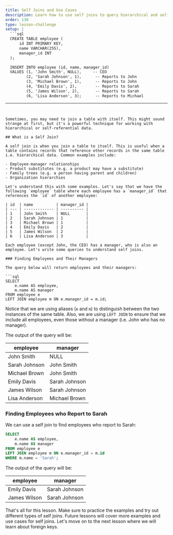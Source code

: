 ```yaml
---
title: Self Joins and Use Cases
description: Learn how to use self joins to query hierarchical and self-referential data
order: 130
type: lesson-challenge
setup: |
  ```sql
  CREATE TABLE employee (
      id INT PRIMARY KEY,
      name VARCHAR(255),
      manager_id INT
  );

  INSERT INTO employee (id, name, manager_id)
  VALUES (1, 'John Smith', NULL),     -- CEO
         (2, 'Sarah Johnson', 1),      -- Reports to John
         (3, 'Michael Brown', 1),      -- Reports to John
         (4, 'Emily Davis', 2),        -- Reports to Sarah
         (5, 'James Wilson', 2),       -- Reports to Sarah
         (6, 'Lisa Anderson', 3);      -- Reports to Michael
  ```
---
```


Sometimes, you may need to join a table with itself. This might sound strange at first, but it's a powerful technique for working with hierarchical or self-referential data.

## What is a Self Join?

A self join is when you join a table to itself. This is useful when a table contains records that reference other records in the same table i.e. hierarchical data. Common examples include:

- Employee-manager relationships
- Product substitutes (e.g. a product may have a substitute)
- Family trees (e.g. a person having parent and children)
- Organization hierarchies

Let's understand this with some examples. Let's say that we have the following `employee` table where each employee has a `manager_id` that references the `id` of another employee:

| id  | name          | manager_id |
| --- | ------------- | ---------- |
| 1   | John Smith    | NULL       |
| 2   | Sarah Johnson | 1          |
| 3   | Michael Brown | 1          |
| 4   | Emily Davis   | 2          |
| 5   | James Wilson  | 2          |
| 6   | Lisa Anderson | 3          |

Each employee (except John, the CEO) has a manager, who is also an employee. Let's write some queries to understand self joins.

### Finding Employees and Their Managers

The query below will return employees and their managers:

```sql
SELECT
    e.name AS employee,
    m.name AS manager
FROM employee e
LEFT JOIN employee m ON e.manager_id = m.id;
```

Notice that we are using aliases (`e` and `m`) to distinguish between the two instances of the same table. Also, we are using `LEFT JOIN` to ensure that we include all employees, even those without a manager (i.e. John who has no manager).

The output of the query will be:

| employee      | manager       |
| ------------- | ------------- |
| John Smith    | NULL          |
| Sarah Johnson | John Smith    |
| Michael Brown | John Smith    |
| Emily Davis   | Sarah Johnson |
| James Wilson  | Sarah Johnson |
| Lisa Anderson | Michael Brown |

### Finding Employees who Report to Sarah

We can use a self join to find employees who report to Sarah:

```sql
SELECT
    e.name AS employee,
    m.name AS manager
FROM employee e
LEFT JOIN employee m ON e.manager_id = m.id
WHERE m.name = 'Sarah';
```

The output of the query will be:

| employee     | manager       |
| ------------ | ------------- |
| Emily Davis  | Sarah Johnson |
| James Wilson | Sarah Johnson |

That's all for this lesson. Make sure to practice the examples and try out different types of self joins. Future lessons will cover more examples and use cases for self joins. Let's move on to the next lesson where we will learn about foreign keys.
